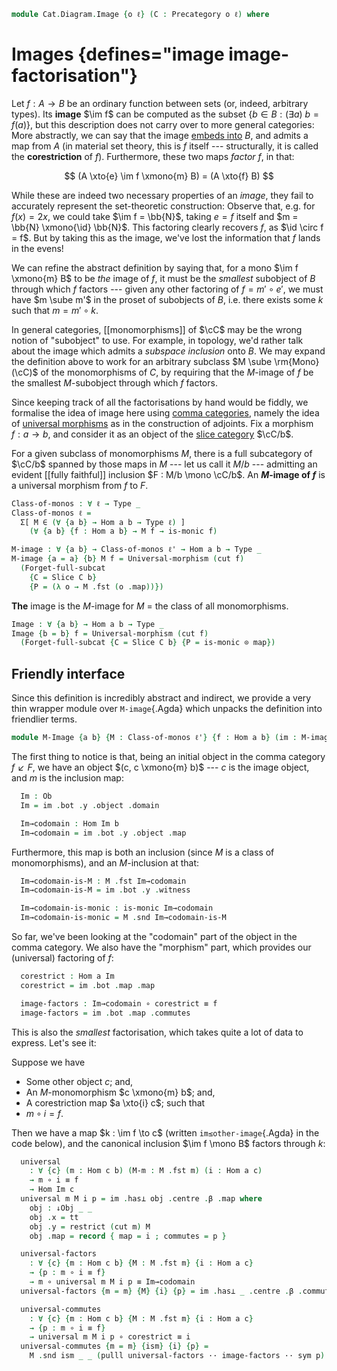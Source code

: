 <!--
```agda
open import Cat.Functor.FullSubcategory
open import Cat.Diagram.Initial
open import Cat.Functor.Adjoint
open import Cat.Instances.Comma
open import Cat.Instances.Slice
open import Cat.Prelude

import Cat.Reasoning
```
-->

```agda
module Cat.Diagram.Image {o ℓ} (C : Precategory o ℓ) where
```

<!--
```agda
open Cat.Reasoning C
open Initial
open ↓Obj
open ↓Hom
open /-Obj
open /-Hom

private variable
  a b : Ob
  ℓ' : Level
```
-->

# Images {defines="image image-factorisation"}

Let $f : A \to B$ be an ordinary function between sets (or, indeed,
arbitrary types). Its **image** $\im f$ can be computed as the subset
$\{ b \in B : (\exists a)\ b = f(a) \}$, but this description does not
carry over to more general categories: More abstractly, we can say that
the image [embeds into] $B$, and admits a map from $A$ (in material set
theory, this is $f$ itself --- structurally, it is called the
**corestriction** of $f$). Furthermore, these two maps _factor_ $f$, in
that:

$$
(A \xto{e} \im f \xmono{m} B) = (A \xto{f} B)
$$


[embeds into]: 1Lab.Equiv.Embedding.html

While these are indeed two necessary properties of an _image_, they fail
to accurately represent the set-theoretic construction: Observe that,
e.g. for $f(x) = 2x$, we could take $\im f = \bb{N}$, taking $e = f$
itself and $m = \bb{N} \xmono{\id} \bb{N}$. This factoring
clearly recovers $f$, as $\id \circ f = f$. But by taking this as
the image, we've lost the information that $f$ lands in the evens!

We can refine the abstract definition by saying that, for a mono $\im f
\xmono{m} B$ to be _the_ image of $f$, it must be the _smallest_
subobject of $B$ through which $f$ factors --- given any other factoring
of $f = m' \circ e'$, we must have $m \sube m'$ in the proset of
subobjects of $B$, i.e. there exists some $k$ such that $m = m' \circ
k$.

In general categories, [[monomorphisms]] of $\cC$ may be the wrong notion
of "subobject" to use. For example, in topology, we'd rather talk about
the image which admits a _subspace inclusion_ onto $B$. We may expand
the definition above to work for an arbitrary subclass $M \sube
\rm{Mono}(\cC)$ of the monomorphisms of $C$, by requiring that the
$M$-image of $f$ be the smallest $M$-subobject through which $f$
factors.

Since keeping track of all the factorisations by hand would be fiddly,
we formalise the idea of image here using [comma categories], namely the
idea of [universal morphisms] as in the construction of adjoints. Fix a
morphism $f : a \to b$, and consider it as an object of the [slice
category] $\cC/b$.

[comma categories]: Cat.Instances.Comma.html
[universal morphisms]: Cat.Functor.Adjoint.html#universal-morphisms
[slice category]: Cat.Instances.Slice.html

For a given subclass of monomorphisms $M$, there is a full subcategory
of $\cC/b$ spanned by those maps in $M$ --- let us call it $M/b$
--- admitting an evident [[fully faithful]] inclusion $F : M/b \mono \cC/b$. An
**$M$-image of $f$** is a universal morphism from $f$ to $F$.

```agda
Class-of-monos : ∀ ℓ → Type _
Class-of-monos ℓ =
  Σ[ M ∈ (∀ {a b} → Hom a b → Type ℓ) ]
    (∀ {a b} {f : Hom a b} → M f → is-monic f)

M-image : ∀ {a b} → Class-of-monos ℓ' → Hom a b → Type _
M-image {a = a} {b} M f = Universal-morphism (cut f)
  (Forget-full-subcat
    {C = Slice C b}
    {P = (λ o → M .fst (o .map))})
```

**The** image is the $M$-image for $M$ = the class of all monomorphisms.

```agda
Image : ∀ {a b} → Hom a b → Type _
Image {b = b} f = Universal-morphism (cut f)
  (Forget-full-subcat {C = Slice C b} {P = is-monic ⊙ map})
```

## Friendly interface

Since this definition is incredibly abstract and indirect, we provide a
very thin wrapper module over `M-image`{.Agda} which unpacks the
definition into friendlier terms.

```agda
module M-Image {a b} {M : Class-of-monos ℓ'} {f : Hom a b} (im : M-image M f) where
```

The first thing to notice is that, being an initial object in the comma
category $f \swarrow F$, we have an object $(c, c \xmono{m} b)$ --- $c$
is the image object, and $m$ is the inclusion map:

```agda
  Im : Ob
  Im = im .bot .y .object .domain

  Im→codomain : Hom Im b
  Im→codomain = im .bot .y .object .map
```

Furthermore, this map is both an inclusion (since $M$ is a class of
monomorphisms), and an $M$-inclusion at that:

```agda
  Im→codomain-is-M : M .fst Im→codomain
  Im→codomain-is-M = im .bot .y .witness

  Im→codomain-is-monic : is-monic Im→codomain
  Im→codomain-is-monic = M .snd Im→codomain-is-M
```

So far, we've been looking at the "codomain" part of the object in the
comma category. We also have the "morphism" part, which provides our
(universal) factoring of $f$:

```agda
  corestrict : Hom a Im
  corestrict = im .bot .map .map

  image-factors : Im→codomain ∘ corestrict ≡ f
  image-factors = im .bot .map .commutes
```

This is also the _smallest_ factorisation, which takes quite a lot of
data to express. Let's see it:

Suppose we have

* Some other object $c$; and,
* An $M$-monomorphism $c \xmono{m} b$; and,
* A corestriction map $a \xto{i} c$; such that
* $m \circ i = f$.

Then we have a map $k : \im f \to c$ (written `im≤other-image`{.Agda} in
the code below), and the canonical inclusion $\im f \mono B$ factors
through $k$:

```agda
  universal
    : ∀ {c} (m : Hom c b) (M-m : M .fst m) (i : Hom a c)
    → m ∘ i ≡ f
    → Hom Im c
  universal m M i p = im .has⊥ obj .centre .β .map where
    obj : ↓Obj _ _
    obj .x = tt
    obj .y = restrict (cut m) M
    obj .map = record { map = i ; commutes = p }

  universal-factors
    : ∀ {c} {m : Hom c b} {M : M .fst m} {i : Hom a c}
    → {p : m ∘ i ≡ f}
    → m ∘ universal m M i p ≡ Im→codomain
  universal-factors {m = m} {M} {i} {p} = im .has⊥ _ .centre .β .commutes

  universal-commutes
    : ∀ {c} {m : Hom c b} {M : M .fst m} {i : Hom a c}
    → {p : m ∘ i ≡ f}
    → universal m M i p ∘ corestrict ≡ i
  universal-commutes {m = m} {ism} {i} {p} =
    M .snd ism _ _ (pulll universal-factors ·· image-factors ·· sym p)
```

<!--
```agda
module Image {a b} {f : Hom a b} (im : Image f) = M-Image {M = is-monic , λ x → x} im
```
-->
